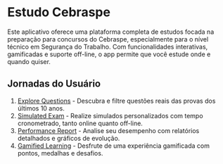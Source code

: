 # Estudo Cebraspe

Este aplicativo oferece uma plataforma completa de estudos focada na preparação para concursos do Cebraspe, especialmente para o nível técnico em Segurança do Trabalho. Com funcionalidades interativas, gamificadas e suporte off-line, o app permite que você estude onde e quando quiser.

## Jornadas do Usuário

1. [Explore Questions](docs/journeys/explore-questions.md) - Descubra e filtre questões reais das provas dos últimos 10 anos.
2. [Simulated Exam](docs/journeys/simulated-exam.md) - Realize simulados personalizados com tempo cronometrado, tanto online quanto off-line.
3. [Performance Report](docs/journeys/performance-report.md) - Analise seu desempenho com relatórios detalhados e gráficos de evolução.
4. [Gamified Learning](docs/journeys/gamified-learning.md) - Desfrute de uma experiência gamificada com pontos, medalhas e desafios.
